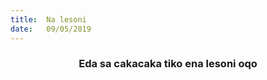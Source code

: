 ```yaml
---
title:  Na lesoni
date:   09/05/2019
---
```


### <center>Eda sa cakacaka tiko ena lesoni oqo</center>